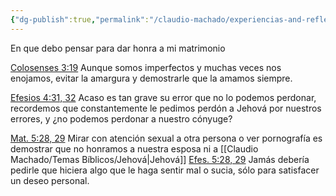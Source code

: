 ```yaml
---
{"dg-publish":true,"permalink":"/claudio-machado/experiencias-and-reflexiones/estoy-dandole-honra-a-mi-esposa/","tags":["Matrimonio"]}
---
```



En que debo pensar para dar honra a mi matrimonio 

[Colosenses 3:19](https://wol.jw.org/es/wol/bc/r4/lp-s/2025241/8/0) Aunque somos imperfectos y muchas veces nos enojamos, evitar la amargura y demostrarle que la amamos siempre.

[Efesios 4:31, 32](https://wol.jw.org/es/wol/bc/r4/lp-s/2025241/10/0) Acaso es tan grave su error que no lo podemos perdonar, recordemos que constantemente le pedimos perdón a Jehová por nuestros errores, y ¿no podemos perdonar a nuestro cónyuge?

[Mat. 5:28, 29](https://wol.jw.org/es/wol/bc/r4/lp-s/2025241/12/0) Mirar con atención sexual a otra persona o ver pornografía es demostrar que no honramos a nuestra esposa ni a [[Claudio Machado/Temas Bíblicos/Jehová\|Jehová]] 
[Efes. 5:28, 29](https://wol.jw.org/es/wol/bc/r4/lp-s/2025241/13/0) Jamás debería pedirle que hiciera algo que le haga sentir mal o sucia, sólo para satisfacer un deseo personal.
